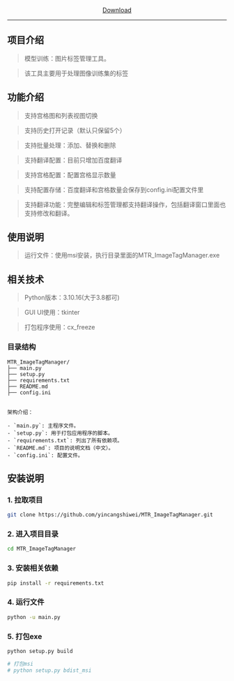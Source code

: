 <p align="center">
  <a href="https://github.com/yincangshiwei/MTR_ImageTagManager/releases">Download</a>
</p>

- - -
## 项目介绍

> 模型训练：图片标签管理工具。

> 该工具主要用于处理图像训练集的标签

## 功能介绍

> 支持宫格图和列表视图切换

> 支持历史打开记录（默认只保留5个）

> 支持批量处理：添加、替换和删除

> 支持翻译配置：目前只增加百度翻译

> 支持宫格配置：配置宫格显示数量

> 支持配置存储：百度翻译和宫格数量会保存到config.ini配置文件里 

> 支持翻译功能：完整编辑和标签管理都支持翻译操作，包括翻译窗口里面也支持修改和翻译。


## 使用说明

> 运行文件：使用msi安装，执行目录里面的MTR_ImageTagManager.exe

## 相关技术

> Python版本：3.10.16(大于3.8都可)

> GUI UI使用：tkinter

> 打包程序使用：cx_freeze

### 目录结构

```
MTR_ImageTagManager/
├── main.py
├── setup.py
├── requirements.txt
├── README.md
├── config.ini
```

```

架构介绍：

- `main.py`: 主程序文件。
- `setup.py`: 用于打包应用程序的脚本。
- `requirements.txt`: 列出了所有依赖项。
- `README.md`: 项目的说明文档（中文）。
- `config.ini`: 配置文件。
```

## 安装说明

### 1. 拉取项目
```sh
git clone https://github.com/yincangshiwei/MTR_ImageTagManager.git
```

### 2. 进入项目目录
```sh
cd MTR_ImageTagManager
```

### 3. 安装相关依赖
```sh
pip install -r requirements.txt
```

### 4. 运行文件
```sh
python -u main.py
```

### 5. 打包exe
```sh
python setup.py build

# 打包msi
# python setup.py bdist_msi
```
